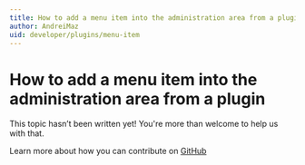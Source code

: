 ```yaml
---
title: How to add a menu item into the administration area from a plugin
author: AndreiMaz
uid: developer/plugins/menu-item
---
```

# How to add a menu item into the administration area from a plugin

This topic hasn’t been written yet! You're more than welcome to help us with that.

Learn more about how you can contribute on [GitHub](https://github.com/nopSolutions/nopCommerce-Docs/blob/master/CONTRIBUTING.md)